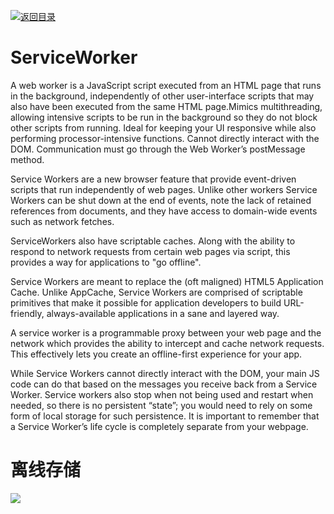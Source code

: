 [![返回目录](https://i.postimg.cc/50XLzC7C/image.png)](https://parg.co/UGZ)

# ServiceWorker

A web worker is a JavaScript script executed from an HTML page that runs in the background, independently of other user-interface scripts that may also have been executed from the same HTML page.Mimics multithreading, allowing intensive scripts to be run in the background so they do not block other scripts from running. Ideal for keeping your UI responsive while also performing processor-intensive functions. Cannot directly interact with the DOM. Communication must go through the Web Worker’s postMessage method.

Service Workers are a new browser feature that provide event-driven scripts that run independently of web pages. Unlike other workers Service Workers can be shut down at the end of events, note the lack of retained references from documents, and they have access to domain-wide events such as network fetches.

ServiceWorkers also have scriptable caches. Along with the ability to respond to network requests from certain web pages via script, this provides a way for applications to "go offline".

Service Workers are meant to replace the (oft maligned) HTML5 Application Cache. Unlike AppCache, Service Workers are comprised of scriptable primitives that make it possible for application developers to build URL-friendly, always-available applications in a sane and layered way.

A service worker is a programmable proxy between your web page and the network which provides the ability to intercept and cache network requests. This effectively lets you create an offline-first experience for your app.

While Service Workers cannot directly interact with the DOM, your main JS code can do that based on the messages you receive back from a Service Worker. Service workers also stop when not being used and restart when needed, so there is no persistent “state”; you would need to rely on some form of local storage for such persistence. It is important to remember that a Service Worker’s life cycle is completely separate from your webpage.

# 离线存储

![](https://cdn-images-1.medium.com/max/1600/1*dfohRhGZpHXNzZQdJvaRDQ.png)
